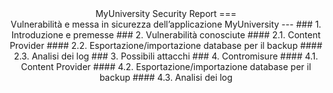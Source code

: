 <center>MyUniversity Security Report
===
<center>Vulnerabilità e messa in sicurezza dell’applicazione MyUniversity
---
### 1. Introduzione e premesse
### 2. Vulnerabilità conosciute
#### 2.1. Content Provider
#### 2.2. Esportazione/importazione database per il backup 
#### 2.3. Analisi dei log
### 3. Possibili attacchi
### 4. Contromisure
#### 4.1. Content Provider
#### 4.2. Esportazione/importazione database per il backup 
#### 4.3. Analisi dei log
  



 
